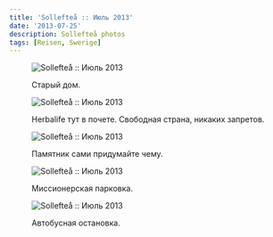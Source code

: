 ```yaml
---
title: 'Sollefteå :: Июль 2013'
date: '2013-07-25'
description: Sollefteå photos
tags: [Reisen, Swerige]
---
```

<figure>
	<img src="{{urls.media}}/1374781783501-600.jpeg" alt="Sollefteå :: Июль 2013" />
	<figcaption><p>Старый дом.</p></figcaption>
</figure>

<figure>
	<img src="{{urls.media}}/1374781788371-600.jpeg" alt="Sollefteå :: Июль 2013" />
	<figcaption><p>Herbalife тут в почете. Свободная страна, никаких запретов.</p></figcaption>
</figure>

<figure>
	<img src="{{urls.media}}/1374781793303-600.jpeg" alt="Sollefteå :: Июль 2013" />
	<figcaption><p>Памятник сами придумайте чему.</p></figcaption>
</figure>

<figure>
	<img src="{{urls.media}}/1374781797624-600.jpeg" alt="Sollefteå :: Июль 2013" />
	<figcaption><p>Миссионерская парковка.</p></figcaption>
</figure>

<figure>
	<img src="{{urls.media}}/1374781802519-600.jpeg" alt="Sollefteå :: Июль 2013" />
	<figcaption><p>Автобусная остановка.</p></figcaption>
</figure>
